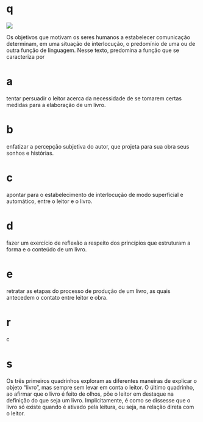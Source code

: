 # q
![](https://firebasestorage.googleapis.com/v0/b/firebase-enemio.appspot.com/o/questoes%2F482%2F34959b8b-d511-74e1-7712-c7d1ee37bc94.png?alt=media\&token=9713fb96-05ec-4df1-ad62-aed8777eca5e)

Os objetivos que motivam os seres humanos a estabelecer comunicação determinam, em uma situação de interlocução, o predomínio de uma ou de outra função de linguagem. Nesse texto, predomina a função que se caracteriza por

# a
tentar persuadir o leitor acerca da necessidade de se tomarem certas medidas para a elaboração de um livro.

# b
enfatizar a percepção subjetiva do autor, que projeta para sua obra seus sonhos e histórias.

# c
apontar para o estabelecimento de interlocução de modo superficial e automático, entre o leitor e o livro.

# d
fazer um exercício de reflexão a respeito dos princípios que estruturam a forma e o conteúdo de um livro.

# e
retratar as etapas do processo de produção de um livro, as quais antecedem o contato entre leitor e obra.

# r
c

# s
Os três primeiros quadrinhos exploram as diferentes maneiras de explicar o objeto “livro”, mas sempre sem levar em conta o leitor. O último quadrinho, ao afirmar que o livro é feito de olhos, põe o leitor em destaque na definição do que seja um livro. Implicitamente, é como se dissesse que o livro só existe quando é ativado pela leitura, ou seja, na relação direta com o leitor.
